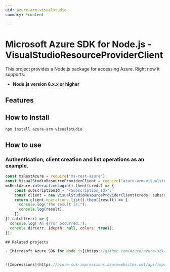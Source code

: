 ```yaml
---
uid: azure-arm-visualstudio
summary: *content

---
```

# Microsoft Azure SDK for Node.js - VisualStudioResourceProviderClient
This project provides a Node.js package for accessing Azure. Right now it supports:
- **Node.js version 6.x.x or higher**

## Features


## How to Install

```bash
npm install azure-arm-visualstudio
```

## How to use

### Authentication, client creation and list operations as an example.

```javascript
const msRestAzure = require("ms-rest-azure");
const VisualStudioResourceProviderClient = require("azure-arm-visualstudio");
msRestAzure.interactiveLogin().then((creds) => {
    const subscriptionId = "<Subscription_Id>";
    const client = new VisualStudioResourceProviderClient(creds, subscriptionId);
    return client.operations.list().then((result) => {
      console.log("The result is:");
      console.log(result);
    });
}).catch((err) => {
  console.log('An error occurred:');
  console.dir(err, {depth: null, colors: true});
});

## Related projects

- [Microsoft Azure SDK for Node.js](https://github.com/Azure/azure-sdk-for-node)


![Impressions](https://azure-sdk-impressions.azurewebsites.net/api/impressions/azure-sdk-for-node%2Flib%2Fservices%2FvisualstudioManagement%2FREADME.png)
